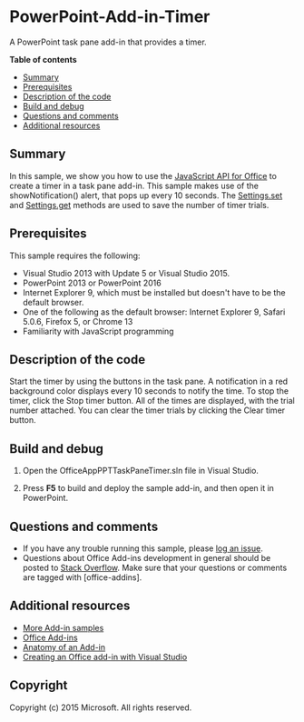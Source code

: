 # PowerPoint-Add-in-Timer

A PowerPoint task pane add-in that provides a timer. 

**Table of contents**

* [Summary](#summary)
* [Prerequisites](#prerequisites)
* [Description of the code](#codedescription)
* [Build and debug](#build)
* [Questions and comments](#questions)
* [Additional resources](#additional-resources)

<a name="summary"></a>
## Summary

In this sample, we show you how to use the [JavaScript API for Office](https://msdn.microsoft.com/en-us/library/office/fp142185.aspx) to create a timer in a task pane add-in. This sample makes use of the showNotification() alert, that pops up every 10 seconds. The [Settings.set](https://msdn.microsoft.com/en-us/library/office/fp161063.aspx) and [Settings.get](https://msdn.microsoft.com/EN-US/library/office/fp142180.aspx) methods are used to save the number of timer trials.

<a name="prerequisites"></a>
## Prerequisites

This sample requires the following:  

  - Visual Studio 2013 with Update 5 or Visual Studio 2015.  
  - PowerPoint 2013 or PowerPoint 2016
  - Internet Explorer 9, which must be installed but doesn't have to be the default browser. 
  - One of the following as the default browser: Internet Explorer 9, Safari 5.0.6, Firefox 5, or Chrome 13
  - Familiarity with JavaScript programming

<a name="codedescription"></a>
## Description of the code

Start the timer by using the buttons in the task pane. A notification in a red background color displays every 10 seconds to notify the time. 
To stop the timer, click the Stop timer button. All of the times are displayed, with the trial number attached. You can clear the timer trials by clicking the Clear timer button.

<a name="build"></a>
## Build and debug

1. Open the OfficeAppPPTTaskPaneTimer.sln file in Visual Studio.

2. Press **F5** to build and deploy the sample add-in, and then open it in PowerPoint.

<a name="questions"></a>
## Questions and comments

- If you have any trouble running this sample, please [log an issue](https://github.com/OfficeDev/PowerPoint-Add-in-Timer/issues).
- Questions about Office Add-ins development in general should be posted to [Stack Overflow](http://stackoverflow.com/questions/tagged/office-addins). Make sure that your questions or comments are tagged with [office-addins].

<a name="additional-resources"></a>
## Additional resources

- [More Add-in samples](https://github.com/OfficeDev?utf8=%E2%9C%93&query=-Add-in)
- [Office Add-ins](http://msdn.microsoft.com/library/office/jj220060.aspx)
- [Anatomy of an Add-in](https://msdn.microsoft.com/library/office/jj220082.aspx#StartBuildingApps_AnatomyofApp)
- [Creating an Office add-in with Visual Studio](https://msdn.microsoft.com/library/office/fp179827.aspx#Tools_CreatingWithVS)

## Copyright
Copyright (c) 2015 Microsoft. All rights reserved.
